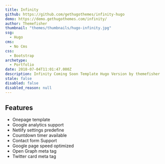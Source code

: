 ```yaml
---
title: Infinity
github: https://github.com/gethugothemes/infinity-hugo
demo: https://demo.gethugothemes.com/infinity/
author: Themefisher
thumbnail: "themes/thumbnails/hugo-infinity.jpg"
ssg:
  - Hugo
cms:
  - No Cms
css:
  - Bootstrap
archetype:
  - Portfolio
date: 2018-07-04T11:01:47.000Z
description: Infinity Coming Soon Template Hugo Version by themefisher
stale: false
disabled: false
disabled_reason: null
---
```


## Features

* Onepage template
* Google analytics support
* Netlify settings predefine
* Countdown timer available
* Contact form Support
* Google page speed optimized
* Open Graph meta tag
* Twitter card meta tag